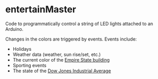 # entertainMaster

Code to programmatically control a string of LED lights attached to an Arduino.

Changes in the colors are triggered by events. Events include:
* Holidays
* Weather data (weather, sun rise/set, etc.)
* The current color of the [Empire State building](http://www.esbnyc.com/explore/tower-lights/calendar)
* Sporting events
* The state of the [Dow Jones Industrial Average](https://www.google.com/finance?q=INDEXDJX:.DJI)
